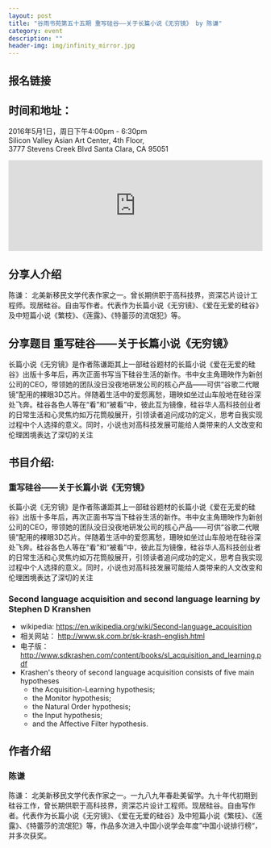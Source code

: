 ```yaml
---
layout: post
title: "谷雨书苑第五十五期 重写硅谷——关于长篇小说《无穷镜》 by 陈谦"
category: event
description: ""
header-img: img/infinity_mirror.jpg
---
```


## 报名链接

## 时间和地址：

2016年5月1日，周日下午4:00pm - 6:30pm  
Silicon Valley Asian Art Center, 4th Floor,  
3777 Stevens Creek Blvd Santa Clara, CA 95051


<iframe width="100%" height="180" frameborder="0" style="border:0"
src="https://www.google.com/maps/embed/v1/place?q=3777%20Stevens%20Creek%20Blvd%20Santa%20Clara%2C%20CA%2095054&key=AIzaSyBU8Fpde0IWAvSPYuvrpcjOHm_8scuCusk" allowfullscreen></iframe>

## 分享人介绍
陈谦：  北美新移民文学代表作家之一。曾长期供职于高科技界，资深芯片设计工程师。现居硅谷。自由写作者。代表作为长篇小说《无穷镜》、《爱在无爱的硅谷》及中短篇小说《繁枝》、《莲露》、《特蕾莎的流氓犯》等。

## 分享题目 重写硅谷——关于长篇小说《无穷镜》

长篇小说《无穷镜》是作者陈谦距其上一部硅谷题材的长篇小说《爱在无爱的硅谷》出版十多年后，再次正面书写当下硅谷生活的新作。书中女主角珊映作为新创公司的CEO，带领她的团队没日没夜地研发公司的核心产品——可供“谷歌二代眼镜”配用的裸眼3D芯片。伴随着生活中的爱怨离愁，珊映如坐过山车般地在硅谷深处飞奔。硅谷各色人等在“看”和“被看”中，彼此互为镜像，硅谷华人高科技创业者的日常生活和心灵焦灼如万花筒般展开，引领读者追问成功的定义，思考自我实现过程中个人选择的意义。同时，小说也对高科技发展可能给人类带来的人文改变和伦理困境表达了深切的关注

## 书目介绍: 

### 重写硅谷——关于长篇小说《无穷镜》
长篇小说《无穷镜》是作者陈谦距其上一部硅谷题材的长篇小说《爱在无爱的硅谷》出版十多年后，再次正面书写当下硅谷生活的新作。书中女主角珊映作为新创公司的CEO，带领她的团队没日没夜地研发公司的核心产品——可供“谷歌二代眼镜”配用的裸眼3D芯片。伴随着生活中的爱怨离愁，珊映如坐过山车般地在硅谷深处飞奔。硅谷各色人等在“看”和“被看”中，彼此互为镜像，硅谷华人高科技创业者的日常生活和心灵焦灼如万花筒般展开，引领读者追问成功的定义，思考自我实现过程中个人选择的意义。同时，小说也对高科技发展可能给人类带来的人文改变和伦理困境表达了深切的关注

### Second language acquisition and second language learning by Stephen D Kranshen
- wikipedia: <https://en.wikipedia.org/wiki/Second-language_acquisition>
- 相关网站： <http://www.sk.com.br/sk-krash-english.html>
- 电子版：<http://www.sdkrashen.com/content/books/sl_acquisition_and_learning.pdf>
- Krashen's theory of second language acquisition consists of five main hypotheses
  - the Acquisition-Learning hypothesis;
  - the Monitor hypothesis;
  - the Natural Order hypothesis;
  - the Input hypothesis;
  - and the Affective Filter hypothesis.

## 作者介绍

### 陈谦
陈谦：  北美新移民文学代表作家之一。一九八九年春赴美留学。九十年代初期到硅谷工作，曾长期供职于高科技界，资深芯片设计工程师。现居硅谷。自由写作者。代表作为长篇小说《无穷镜》、《爱在无爱的硅谷》及中短篇小说《繁枝》、《莲露》、《特蕾莎的流氓犯》等，作品多次进入中国小说学会年度”中国小说排行榜“，并多次获奖。

